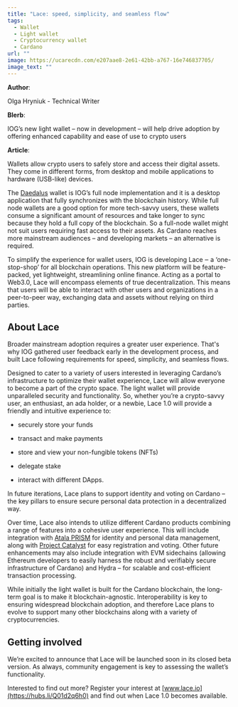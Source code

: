 ```yaml
---
title: "Lace: speed, simplicity, and seamless flow"
tags:
  - Wallet
  - Light wallet
  - Cryptocurrency wallet
  - Cardano
url: ""
image: https://ucarecdn.com/e207aae8-2e61-42bb-a767-16e746837705/
image_text: ""
---
```


**Author**:

Olga Hryniuk - Technical Writer

**Blerb**:

IOG’s new light wallet – now in development – will help drive adoption by offering enhanced capability and ease of use to crypto users

**Article**:

Wallets allow crypto users to safely store and access their digital assets. They come in different forms, from desktop and mobile applications to hardware (USB-like) devices.

The [Daedalus](https://daedaluswallet.io/) wallet is IOG’s full node implementation and it is a desktop application that fully synchronizes with the blockchain history. While full node wallets are a good option for more tech-savvy users, these wallets consume a significant amount of resources and take longer to sync because they hold a full copy of the blockchain. So a full-node wallet might not suit users requiring fast access to their assets. As Cardano reaches more mainstream audiences – and developing markets – an alternative is required.

To simplify the experience for wallet users, IOG is developing Lace ‒ a ‘one-stop-shop’ for all blockchain operations. This new platform will be feature-packed, yet lightweight, streamlining online finance. Acting as a portal to Web3.0, Lace will encompass elements of true decentralization. This means that users will be able to interact with other users and organizations in a peer-to-peer way, exchanging data and assets without relying on third parties.

## About Lace

Broader mainstream adoption requires a greater user experience. That's why IOG gathered user feedback early in the development process, and built Lace following requirements for speed, simplicity, and seamless flows.

Designed to cater to a variety of users interested in leveraging Cardano’s infrastructure to optimize their wallet experience, Lace will allow everyone to become a part of the crypto space. The light wallet will provide unparalleled security and functionality. So, whether you’re a crypto-savvy user, an enthusiast, an ada holder, or a newbie, Lace 1.0 will provide a friendly and intuitive experience to:

*   securely store your funds
    
*   transact and make payments
    
*   store and view your non-fungible tokens (NFTs)
    
*   delegate stake
    
*   interact with different DApps.
    

In future iterations, Lace plans to support identity and voting on Cardano – the key pillars to ensure secure personal data protection in a decentralized way.

Over time, Lace also intends to utilize different Cardano products combining a range of features into a cohesive user experience. This will include integration with [Atala PRISM](https://atalaprism.io/) for identity and personal data management, along with [Project Catalyst](https://projectcatalyst.org/) for easy registration and voting. Other future enhancements may also include integration with EVM sidechains (allowing Ethereum developers to easily harness the robust and verifiably secure infrastructure of Cardano) and Hydra – for scalable and cost-efficient transaction processing.

While initially the light wallet is built for the Cardano blockchain, the long-term goal is to make it blockchain-agnostic. Interoperability is key to ensuring widespread blockchain adoption, and therefore Lace plans to evolve to support many other blockchains along with a variety of cryptocurrencies.

## Getting involved

We’re excited to announce that Lace will be launched soon in its closed beta version. As always, community engagement is key to assessing the wallet’s functionality.

Interested to find out more? Register your interest at [](www.lace.io)[www.lace.io](https://hubs.li/Q01d2q6h0) and find out when Lace 1.0 becomes available.
